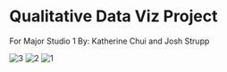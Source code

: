 # Qualitative Data Viz Project
For Major Studio 1
By: Katherine Chui and Josh Strupp


![3](https://github.com/user-attachments/assets/577e3c06-3063-4001-b1a8-6dfcd4585ae5)
![2](https://github.com/user-attachments/assets/a00bf8b8-e736-44a1-a236-2e926b07f1d4)
![1](https://github.com/user-attachments/assets/90d6f57d-8eb9-4f9c-938e-204a5030b35b)
